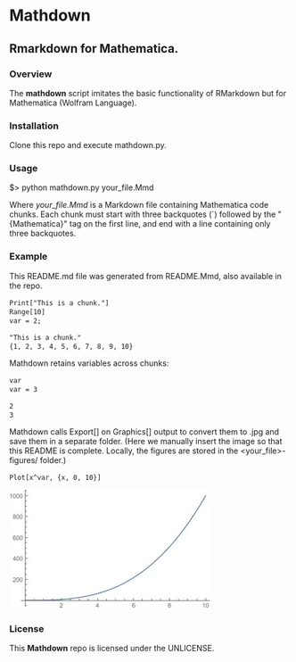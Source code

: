 # Mathdown
## Rmarkdown for Mathematica.


### Overview
The **mathdown** script imitates the basic functionality of RMarkdown but for Mathematica (Wolfram Language).


### Installation
Clone this repo and execute mathdown.py.


### Usage
$> python mathdown.py your_file.Mmd

Where *your_file.Mmd* is a Markdown file containing Mathematica code chunks. Each chunk
must start with three backquotes (`) followed by the "{Mathematica}" tag on the first
line, and end with a line containing only three backquotes.


### Example
This README.md file was generated from README.Mmd, also available in the repo.

```{Mathematica}
Print["This is a chunk."]
Range[10]
var = 2;
```

```
"This is a chunk."
{1, 2, 3, 4, 5, 6, 7, 8, 9, 10}
```


Mathdown retains variables across chunks:


```{Mathematica}
var
var = 3
```

```
2
3
```


Mathdown calls Export[] on Graphics[] output to convert them to .jpg and save them in a
separate folder. (Here we manually insert the image so that this README is
complete. Locally, the figures are stored in the <your_file>-figures/ folder.)


```{Mathematica}
Plot[x^var, {x, 0, 10}]
```

![](README-figures/chunk-2-1.jpg?raw=True)



### License
This **Mathdown** repo is licensed under the UNLICENSE.
